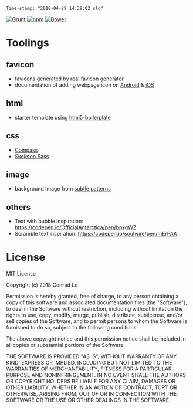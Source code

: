 `Time-stamp: "2018-04-29 14:38:02 slo"`

[![Grunt](https://img.shields.io/npm/v/grunt.svg?style=flat-square&label=grunt&colorB=E48632)](http://gruntjs.com/)
[![npm](https://img.shields.io/npm/v/npm.svg?style=flat-square&colorB=CB3837)](https://www.npmjs.com/)
[![Bower](https://img.shields.io/npm/v/bower.svg?style=flat-square&label=bower&colorB=FFCC2F)](https://bower.io/)


# Toolings


## favicon

-   favicons generated by [real favicon generator](<https://realfavicongenerator.net/>)
-   documentation of adding webpage icon on [Android](<https://developer.chrome.com/multidevice/android/installtohomescreen>) & [iOS](<https://developer.apple.com/library/ios/documentation/AppleApplications/Reference/SafariWebContent/ConfiguringWebApplications/ConfiguringWebApplications.html>)


## html

-   starter template using [html5-boilerplate](<https://github.com/h5bp/html5-boilerplate>)


## css

-   [Compass](<http://compass-style.org/>)
-   [Skeleton Sass](<https://github.com/WhatsNewSaes/Skeleton-Sass>)


## image

-   background image from [subtle patterns](<https://www.toptal.com/designers/subtlepatterns/>)


## others

-   Text with bubble inspiration: <https://codepen.io/OfficialAntarctica/pen/bpxgWZ>
-   Scramble text inspiration: <https://codepen.io/soulwire/pen/mErPAK>


# License

MIT License

Copyright (c) 2018 Conrad Lo

Permission is hereby granted, free of charge, to any person obtaining a copy
of this software and associated documentation files (the "Software"), to deal
in the Software without restriction, including without limitation the rights
to use, copy, modify, merge, publish, distribute, sublicense, and/or sell
copies of the Software, and to permit persons to whom the Software is
furnished to do so, subject to the following conditions:

The above copyright notice and this permission notice shall be included in all
copies or substantial portions of the Software.

THE SOFTWARE IS PROVIDED "AS IS", WITHOUT WARRANTY OF ANY KIND, EXPRESS OR
IMPLIED, INCLUDING BUT NOT LIMITED TO THE WARRANTIES OF MERCHANTABILITY,
FITNESS FOR A PARTICULAR PURPOSE AND NONINFRINGEMENT. IN NO EVENT SHALL THE
AUTHORS OR COPYRIGHT HOLDERS BE LIABLE FOR ANY CLAIM, DAMAGES OR OTHER
LIABILITY, WHETHER IN AN ACTION OF CONTRACT, TORT OR OTHERWISE, ARISING FROM,
OUT OF OR IN CONNECTION WITH THE SOFTWARE OR THE USE OR OTHER DEALINGS IN THE
SOFTWARE.
